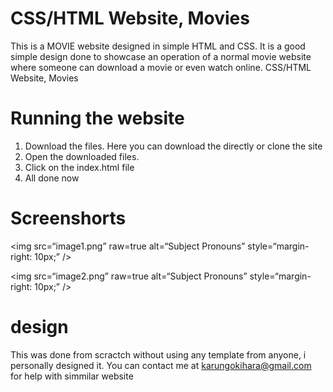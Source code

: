 
# CSS/HTML Website, Movies
This is a MOVIE website designed in simple HTML and CSS.
It is a good simple design done to showcase an operation of a normal movie website where someone can download a movie or even watch online. 
CSS/HTML Website, Movies

# Running the website

1. Download the files. Here you can download the directly or clone the site
2. Open the downloaded files. 
3. Click on the index.html file 
4. All done now
# Screenshorts

<img
src=“image1.png”
raw=true
alt=“Subject Pronouns”
style=“margin-right: 10px;”
/>


<img
src=“image2.png”
raw=true
alt=“Subject Pronouns”
style=“margin-right: 10px;”
/>


# design
This was done from scractch without using any template from anyone, i personally designed it. 
You can contact me at karungokihara@gmail.com for help with simmilar website
